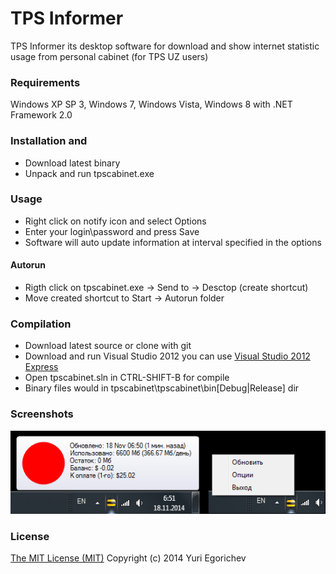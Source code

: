 TPS Informer
==========
TPS Informer its desktop software for download and show internet statistic usage from personal cabinet (for TPS UZ users)

### Requirements
Windows XP SP 3, Windows 7, Windows Vista, Windows 8 with .NET Framework 2.0

### Installation and 
- Download latest binary
- Unpack and run tpscabinet.exe

### Usage
- Right click on notify icon and select Options
- Enter your login\password and press Save
- Software will auto update information at interval specified in the options

#### Autorun
- Rigth click on tpscabinet.exe -> Send to -> Desctop (create shortcut)
- Move created shortcut to Start -> Autorun folder 

### Compilation
- Download latest source or clone with git
- Download and run Visual Studio 2012 you can use [Visual Studio 2012 Express](http://www.microsoft.com/download/details.aspx?id=34673)
- Open tpscabinet.sln in CTRL-SHIFT-B for compile
- Binary files would in tpscabinet\tpscabinet\bin\[Debug|Release] dir

### Screenshots
![TPS Informer screenshot](screenshots/tpsinformer.png?raw=true "TPS Informer screenshot")

### License
[The MIT License (MIT)](LICENSE)
Copyright (c) 2014 Yuri Egorichev


